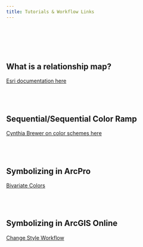 ```yaml
---
title: Tutorials & Workflow Links
---
```



<br>
  <br>
    <br> 
      <br>
      
## What is a relationship map?
[Esri documentation here](https://www.esri.com/arcgis-blog/products/arcgis-online/mapping/what-is-a-relationship-map)
<br>
  <br>
    <br> 
      <br>

## Sequential/Sequential Color Ramp
[Cynthia Brewer on color schemes here](https://www.personal.psu.edu/cab38/ColorSch/SchHTMLs/CBColorSeqSeq.html)
<br>
  <br>
    <br> 
      <br>
      
## Symbolizing in ArcPro
[Bivariate Colors](https://pro.arcgis.com/en/pro-app/latest/help/mapping/layer-properties/bivariate-colors.htm)
<br>
  <br>
    <br> 
      <br>
      
 ## Symbolizing in ArcGIS Online
 [Change Style Workflow](https://doc.arcgis.com/en/arcgis-online/reference/change-style.htm)
